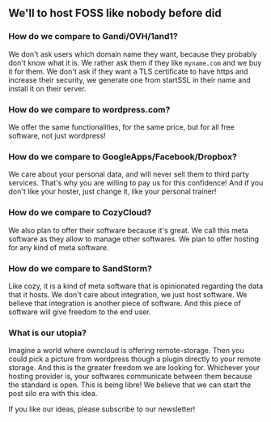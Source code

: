 ## We'll to host FOSS like nobody before did

### How do we compare to Gandi/OVH/1and1?

We don't ask users which domain name they want, because they probably don't know what it is. We rather ask them if they like `myname.com` and we buy it for them.
We don't ask if they want a TLS certificate to have https and increase their security, we generate one from startSSL in their name and install it on their server.

### How do we compare to wordpress.com?

We offer the same functionalities, for the same price, but for all free software, not just wordpress!

### How do we compare to GoogleApps/Facebook/Dropbox?

We care about your personal data, and will never sell them to third party services. That's why you are willing to pay us for this confidence! And if you don't like your hoster, just change it, like your personal trainer!

### How do we compare to CozyCloud?

We also plan to offer their software because it's great. We call this meta software as they  allow to manage other softwares. We plan to offer hosting for any kind of meta software.

### How do we compare to SandStorm?

Like cozy, it is a kind of meta software that is opinionated regarding the data that it hosts. We don't care about integration, we just host software. We believe that integration is another piece of software. And this piece of software will give freedom to the end user.

### What is our utopia?

Imagine a world where owncloud is offering remote-storage. Then you could pick a picture from wordpress though a plugin directly to your remote storage. And this is the greater freedom we are looking for. Whichever your hosting provider is, your softwares communicate between them because the standard is open. This is being libre! We believe that we can start the post silo era with this idea.

If you like our ideas, please subscribe to our newsletter!
